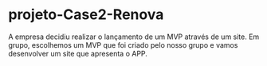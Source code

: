 # projeto-Case2-Renova
A empresa decidiu realizar o lançamento de um MVP através de um site. Em grupo, escolhemos um MVP que foi criado pelo nosso grupo e vamos desenvolver um site que apresenta o APP.
